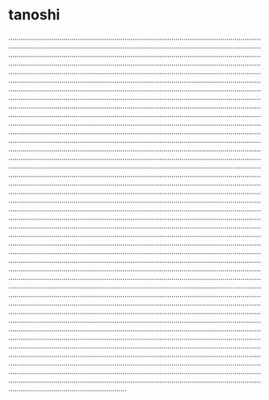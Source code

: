 # tanoshi
......................................................................................................................................................................................................................................................................................................................................................................................................................................................................................................................................................................................................................................................................................................................................................................................................................................................................................................................................................................................................................................................................................................................................................................................................................................................................................................................................................................................................................................................................................................................................................................................................................................................................................................................................................................................................................................................................................................................................................................................................................................................................................................................................................................................................................................................................................................................................................................................................................................................................................................................................................................................................................................................................................................................................................................................................................................................................................................................................................................................................................................................................................................................................................................................................................................................................................................................................................................................................................................................................................................................................................................................................................................................................................................................................................................................................................................................................................................................................................................................................................................................................................................................................................................................................................................................................................................................................................................................................................................................................................................................................................................................................................................................................................................................................................................................................................................................................................................................................................................................................................................................................................................................................................................................................................................................................................................................................................